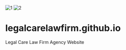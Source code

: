 ![1](https://user-images.githubusercontent.com/115367417/194887180-8b632ea8-5c5f-458a-ac01-9c64e922d64b.png)
![2](https://user-images.githubusercontent.com/115367417/194887205-72e2bcb4-8a8c-48de-a35d-4fbeccad23c6.png)
# legalcarelawfirm.github.io
Legal Care Law Firm Agency Website
